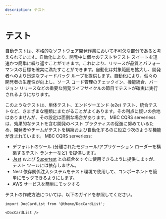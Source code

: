```yaml
---
description: テスト
---
```


# テスト

自動テストは、本格的なソフトウェア開発作業において不可欠な部分であると考えられています。自動化により、開発中に個々のテストやテスト スイートを迅速かつ簡単に繰り返すことができます。これにより、リリースが品質とパフォーマンスの目標を確実に満たすことができます。自動化は対象範囲を拡大し、開発者へのより迅速なフィードバック ループを提供します。自動化により、個々の開発者の生産性が向上し、ソース コード管理のチェックイン、機能統合、バージョン リリースなどの重要な開発ライフサイクルの節目でテストが確実に実行されるようになります。

このようなテストは、単体テスト、エンドツーエンド (e2e) テスト、統合テストなど、さまざまな種類にまたがることがよくあります。その利点に疑いの余地はありませんが、その設定は面倒な場合があります。 MBC CQRS serverlessは、効果的なテストを含む開発のベスト プラクティスの促進に努めているため、開発者やチームがテストを構築および自動化するのに役立つ次のような機能が含まれています。 MBC CQRS serverless:

- デフォルトのツール (分離されたモジュール/アプリケーション ローダーを構築するテスト ランナーなど) を提供します。
- [Jest](https://github.com/facebook/jest) および [Supertest](https://github.com/ladjs/supertest) との統合をすぐに使用できるように提供しますが、テスト ツールには依存しません。
- Nest 依存関係注入システムをテスト環境で使用して、コンポーネントを簡単にモックできるようにします。
- AWS サービスを簡単にモックする

テストの作成方法については、以下のガイドを参照してください。

```mdx-code-block
import DocCardList from '@theme/DocCardList';

<DocCardList />
```
